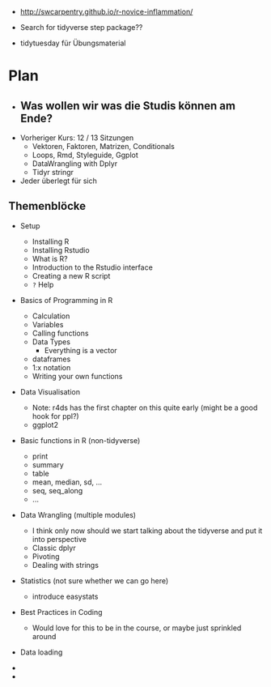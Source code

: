 - http://swcarpentry.github.io/r-novice-inflammation/

- Search for tidyverse step package??
- tidytuesday für Übungsmaterial


# Plan

- Was wollen wir was die Studis können am Ende?
	- 
- Vorheriger Kurs: 12 / 13 Sitzungen
	- Vektoren, Faktoren, Matrizen, Conditionals
	- Loops, Rmd, Styleguide, Ggplot
	- DataWrangling with Dplyr
	- Tidyr stringr
- Jeder überlegt für sich


## Themenblöcke
- Setup
	- Installing R
	- Installing Rstudio
	- What is R?
	- Introduction to the Rstudio interface
	- Creating a new R script
	- `?` Help
- Basics of Programming in R
	- Calculation
	- Variables
	- Calling functions
	- Data Types
		- Everything is a vector
	- dataframes
	- 1:x notation
	- Writing your own functions
- Data Visualisation
	- Note: r4ds has the first chapter on this quite early (might be a good hook for ppl?) 
	- ggplot2
- Basic functions in R (non-tidyverse)
	- print
	- summary
	- table
	- mean, median, sd, ...
	- seq, seq_along
	- ...
- Data Wrangling (multiple modules)
	- I think only now should we start talking about the tidyverse and put it into perspective
	- Classic dplyr
	- Pivoting
	- Dealing with strings
- Statistics (not sure whether we can go here)
	- introduce easystats
- Best Practices in Coding
	- Would love for this to be in the course, or maybe just sprinkled around
- Data loading
- 


- 
